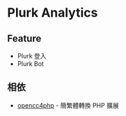 # Plurk Analytics

## Feature

-   Plurk 登入
-   Plurk Bot

## 相依

-   [opencc4php](https://xenby.com/b/145-%E6%95%99%E5%AD%B8-%E7%B0%A1%E9%AB%94%E7%B9%81%E9%AB%94%E4%B8%AD%E6%96%87%E8%BD%89%E6%8F%9B%E5%A5%97%E4%BB%B6opencc%E5%AE%89%E8%A3%9D%E6%95%99%E5%AD%B8-linux) - 簡繁體轉換 PHP 擴展
